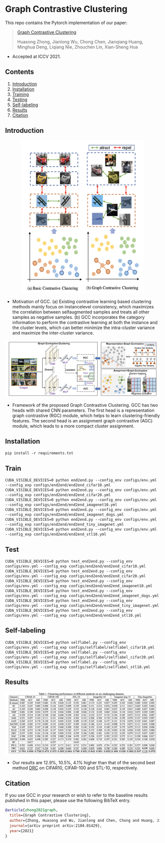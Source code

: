 # Graph Contrastive Clustering

This repo contains the Pytorch implementation of our paper:
> [Graph Contrastive Clustering](https://arxiv.org/abs/2104.01429)
>
> Huasong Zhong, Jianlong Wu, Chong Chen, Jianqiang Huang, 
> Minghua Deng, Liqiang Nie, Zhouchen Lin, Xian-Sheng Hua
- Accepted at ICCV 2021.


## Contents

1. [Introduction](#introduction)
0. [Installation](#installation)
0. [Training](#train)
0. [Testing](#test)
0. [Self-labeling](#self-labeling)
0. [Results](#results)
0. [Citation](#citation)

## Introduction

<p align="center" >
    <img src="images/pre.jpg" width="400" height="500" />

- Motivation of GCC. (a) Existing contrastive
learning based clustering methods mainly focus on instancelevel consistency, which maximizes the correlation between selfaugmented samples and treats all other samples as negative samples. (b) GCC incorporates the category information to perform
the contrastive learning at both the instance and the cluster levels,
which can better minimize the intra-cluster variance and maximize
the inter-cluster variance.


<p align="center">
    <img src="images/main.jpg" />

-  Framework of the proposed Graph Contrastive Clustering. GCC has two heads with shared CNN parameters. The first head is a
representation graph contrastive (RGC) module, which helps to learn clustering-friendly features. The second head is an assignment graph
contrastive (AGC) module, which leads to a more compact cluster assignment.

## Installation
```shell
pip install -r requirements.txt
```

## Train
```shell
CUDA_VISIBLE_DEVICES=0 python end2end.py --config_env configs/env.yml --config_exp configs/end2end/end2end_cifar10.yml
CUDA_VISIBLE_DEVICES=0 python end2end.py --config_env configs/env.yml --config_exp configs/end2end/end2end_cifar20.yml
CUDA_VISIBLE_DEVICES=0 python end2end.py --config_env configs/env.yml --config_exp configs/end2end/end2end_imagenet10.yml
CUDA_VISIBLE_DEVICES=0 python end2end.py --config_env configs/env.yml --config_exp configs/end2end/end2end_imagenet_dogs.yml
CUDA_VISIBLE_DEVICES=0 python end2end.py --config_env configs/env.yml --config_exp configs/end2end/end2end_tiny_imagenet.yml
CUDA_VISIBLE_DEVICES=0 python end2end.py --config_env configs/env.yml --config_exp configs/end2end/end2end_stl10.yml
```

## Test
```shell
CUDA_VISIBLE_DEVICES=0 python test_end2end.py --config_env configs/env.yml --config_exp configs/end2end/end2end_cifar10.yml
CUDA_VISIBLE_DEVICES=0 python test_end2end.py --config_env configs/env.yml --config_exp configs/end2end/end2end_cifar20.yml
CUDA_VISIBLE_DEVICES=0 python test_end2end.py --config_env configs/env.yml --config_exp configs/end2end/end2end_imagenet10.yml
CUDA_VISIBLE_DEVICES=0 python test_end2end.py --config_env configs/env.yml --config_exp configs/end2end/end2end_imagenet_dogs.yml
CUDA_VISIBLE_DEVICES=0 python test_end2end.py --config_env configs/env.yml --config_exp configs/end2end/end2end_tiny_imagenet.yml
CUDA_VISIBLE_DEVICES=0 python test_end2end.py --config_env configs/env.yml --config_exp configs/end2end/end2end_stl10.yml
```

## Self-labeling
```shell
CUDA_VISIBLE_DEVICES=0 python selflabel.py --config_env configs/env.yml --config_exp configs/selflabel/selflabel_cifar10.yml
CUDA_VISIBLE_DEVICES=0 python selflabel.py --config_env configs/env.yml --config_exp configs/selflabel/selflabel_cifar20.yml
CUDA_VISIBLE_DEVICES=0 python selflabel.py --config_env configs/env.yml --config_exp configs/selflabel/selflabel_stl10.yml
```

## Results

<p align="center">
    <img src="images/res.jpg" />

- Our results are 12.9%, 10.5%, 4.1% higher than that of the second best method [DRC](https://arxiv.org/abs/2008.03030) on CIFAR10, CIFAR-100 and STL-10, respectively.

## Citation 

If you use GCC in your research or wish to refer to the baseline results published in this paper, please use the following BibTeX entry.

```bibtex
@article{zhong2021graph,
  title={Graph Contrastive Clustering},
  author={Zhong, Huasong and Wu, Jianlong and Chen, Chong and Huang, Jianqiang and Deng, Minghua and Nie, Liqiang and Lin, Zhouchen and Hua, Xian-Sheng},
  journal={arXiv preprint arXiv:2104.01429},
  year={2021}
}
```
